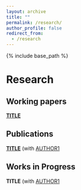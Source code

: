 ```yaml
---
layout: archive
title: ""
permalink: /research/
author_profile: false
redirect_from:
  - /research
---
```


{% include base_path %}

# Research

## Working papers

[**TITLE**](/files/paper1.pdf) <br/> 

## Publications

[**TITLE**](/files/paper2.pdf) (with [AUTHOR1](URL1) <br/>

## Works in Progress

**TITLE** (with [AUTHOR1](URL1)<br/>

